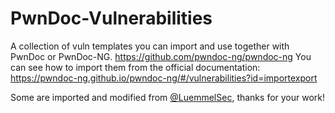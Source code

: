 # PwnDoc-Vulnerabilities
A collection of vuln templates you can import and use together with PwnDoc or PwnDoc-NG.
https://github.com/pwndoc-ng/pwndoc-ng
You can see how to import them from the official documentation: https://pwndoc-ng.github.io/pwndoc-ng/#/vulnerabilities?id=importexport

Some are imported and modified from [@LuemmelSec](https://github.com/LuemmelSec), thanks for your work!
